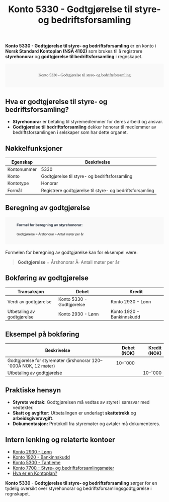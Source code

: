 ﻿---
title: "Konto 5330 - Godtgjørelse til styre- og bedriftsforsamling"
meta_title: "5330-godtgjorelse-til-styre-og-bedriftsforsamling"
meta_description: '**Konto 5330 - Godtgjørelse til styre- og bedriftsforsamling** er en konto i **Norsk Standard Kontoplan (NSÂ 4102)** som brukes til å registrere **styrehonora...'
slug: 5330-godtgjorelse-til-styre-og-bedriftsforsamling
type: blog
layout: pages/single
---

**Konto 5330 - Godtgjørelse til styre- og bedriftsforsamling** er en konto i **Norsk Standard Kontoplan (NSÂ 4102)** som brukes til å registrere **styrehonorar** og **godtgjørelse til bedriftsforsamling** i regnskapet.

![Illustrasjon av konto 5330 Godtgjørelse til styre- og bedriftsforsamling](5330-godtgjorelse-til-styre-og-bedriftsforsamling-image.svg)

## Hva er godtgjørelse til styre- og bedriftsforsamling?

* **Styrehonorar** er betaling til styremedlemmer for deres arbeid og ansvar.
* **Godtgjørelse til bedriftsforsamling** dekker honorar til medlemmer av bedriftsforsamlingen i selskaper som har dette organet.

## Nøkkelfunksjoner

| Egenskap      | Beskrivelse                                                          |
|---------------|----------------------------------------------------------------------|
| Kontonummer   | 5330                                                                 |
| Konto         | Godtgjørelse til styre- og bedriftsforsamling                        |
| Kontotype     | Honorar                                                             |
| Formål        | Registrere godtgjørelse til styre- og bedriftsforsamling             |

## Beregning av godtgjørelse

![Formel for beregning av styrehonorar](5330-godtgjorelse-til-styre-og-bedriftsforsamling-calculation.svg)

Formelen for beregning av godtgjørelse kan for eksempel være:

> **Godtgjørelse** = Årshonorar Ã· Antall møter per år

## Bokføring av godtgjørelse

| Transaksjon                | Debet                           | Kredit                      |
|----------------------------|---------------------------------|-----------------------------|
| Verdi av godtgjørelse      | Konto 5330 - Godtgjørelse       | Konto 2930 - Lønn           |
| Utbetaling av godtgjørelse | Konto 2930 - Lønn               | Konto 1920 - Bankinnskudd   |

## Eksempel på bokføring

| Beskrivelse                                                          | Debet (NOK) | Kredit (NOK) |
|----------------------------------------------------------------------|-----------:|-------------:|
| Godtgjørelse for styremøter (årshonorar 120–¯000Â NOK, 12 møter)       |     10–¯000 |              |
| Utbetaling av godtgjørelse                                           |            |      10–¯000 |

## Praktiske hensyn

* **Styrets vedtak:** Godtgjørelsen må vedtas av styret i samsvar med vedtekter.
* **Skatt og avgifter:** Utbetalingen er underlagt **skattetrekk** og **arbeidsgiveravgift**.
* **Dokumentasjon:** Protokoll fra styremøter og avtaler må dokumenteres.

## Intern lenking og relaterte kontoer

* [Konto 2930 - Lønn](/blogs/kontoplan/2930-lonn "Konto 2930 - Lønn")
* [Konto 1920 - Bankinnskudd](/blogs/kontoplan/1920-bankinnskudd "Konto 1920 - Bankinnskudd")
* [Konto 5300 - Tantieme](/blogs/kontoplan/5300-tantieme "Konto 5300 - Tantieme: Bokføring av resultatbasert godtgjørelse i Norsk kontoplan")
* [Konto 7700 - Styre- og bedriftsforsamlingsmøter](/blogs/kontoplan/7700-styre-og-bedriftsforsamlingsmoter "Konto 7700 - Styre- og bedriftsforsamlingsmøter")
* [Hva er en Kontoplan?](/blogs/regnskap/hva-er-kontoplan "Hva er en Kontoplan? Komplett Guide til Kontoplaner i Norsk Regnskap")

**Konto 5330 - Godtgjørelse til styre- og bedriftsforsamling** sørger for en tydelig oversikt over styrehonorar og bedriftsforsamlingsgodtgjørelse i regnskapet.






